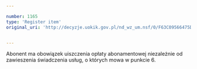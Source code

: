 ```yaml
---

number: 1165
type: 'Register item'
original_uri: 'http://decyzje.uokik.gov.pl/nd_wz_um.nsf/0/F63C09566475D4ECC125730200337D76?OpenDocument'


---
```


Abonent ma obowiązek uiszczenia opłaty abonamentowej niezależnie od zawieszenia świadczenia usług, o których mowa w punkcie 6.
